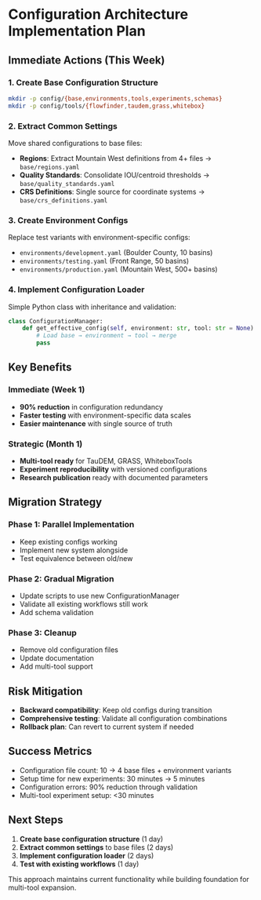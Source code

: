 # Configuration Architecture Implementation Plan

## Immediate Actions (This Week)

### 1. Create Base Configuration Structure
```bash
mkdir -p config/{base,environments,tools,experiments,schemas}
mkdir -p config/tools/{flowfinder,taudem,grass,whitebox}
```

### 2. Extract Common Settings
Move shared configurations to base files:
- **Regions**: Extract Mountain West definitions from 4+ files → `base/regions.yaml`
- **Quality Standards**: Consolidate IOU/centroid thresholds → `base/quality_standards.yaml`
- **CRS Definitions**: Single source for coordinate systems → `base/crs_definitions.yaml`

### 3. Create Environment Configs
Replace test variants with environment-specific configs:
- `environments/development.yaml` (Boulder County, 10 basins)
- `environments/testing.yaml` (Front Range, 50 basins) 
- `environments/production.yaml` (Mountain West, 500+ basins)

### 4. Implement Configuration Loader
Simple Python class with inheritance and validation:

```python
class ConfigurationManager:
    def get_effective_config(self, environment: str, tool: str = None):
        # Load base → environment → tool → merge
        pass
```

## Key Benefits

### Immediate (Week 1)
- **90% reduction** in configuration redundancy
- **Faster testing** with environment-specific data scales
- **Easier maintenance** with single source of truth

### Strategic (Month 1)
- **Multi-tool ready** for TauDEM, GRASS, WhiteboxTools
- **Experiment reproducibility** with versioned configurations
- **Research publication** ready with documented parameters

## Migration Strategy

### Phase 1: Parallel Implementation
- Keep existing configs working
- Implement new system alongside
- Test equivalence between old/new

### Phase 2: Gradual Migration
- Update scripts to use new ConfigurationManager
- Validate all existing workflows still work
- Add schema validation

### Phase 3: Cleanup
- Remove old configuration files
- Update documentation
- Add multi-tool support

## Risk Mitigation

- **Backward compatibility**: Keep old configs during transition
- **Comprehensive testing**: Validate all configuration combinations
- **Rollback plan**: Can revert to current system if needed

## Success Metrics

- Configuration file count: 10 → 4 base files + environment variants
- Setup time for new experiments: 30 minutes → 5 minutes
- Configuration errors: 90% reduction through validation
- Multi-tool experiment setup: <30 minutes

## Next Steps

1. **Create base configuration structure** (1 day)
2. **Extract common settings** to base files (2 days)
3. **Implement configuration loader** (2 days)
4. **Test with existing workflows** (1 day)

This approach maintains current functionality while building foundation for multi-tool expansion. 